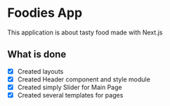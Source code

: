 # Foodies App

This application is about tasty food made with Next.js

## What is done

-   [x] Created layouts
-   [x] Created Header component and style module
-   [x] Created simply Slider for Main Page
-   [x] Created several templates for pages
